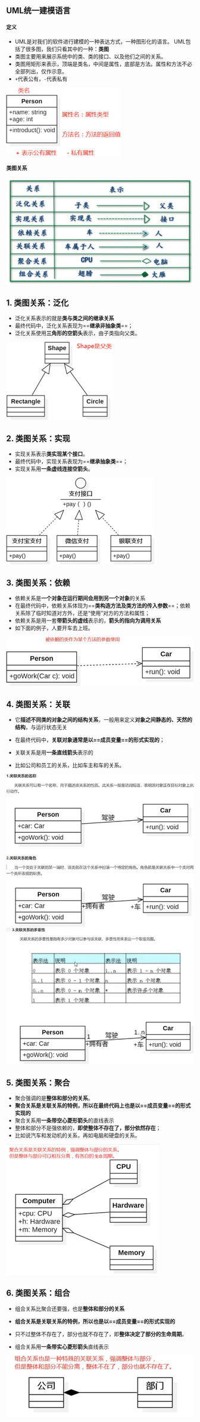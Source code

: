  

## UML统一建模语言

#### 定义

- UML是对我们的软件进行建模的一种表达方式，一种图形化的语言。 UML包括了很多图，我们只看其中的一种：**类图**
- 类图主要用来展示系统中的类、类的接口、以及他们之间的关系。
- 类图用矩形来表示，顶端是类名，中间是属性，底部是方法。属性和方法不必全部列出，仅作示意。
- `+`代表公有，`-`代表私有

<img src="source/images/UML/clip_image002.jpg" alt="img" style="zoom: 50%;" />



#### 类图关系

<img src="source/images/UML/image-20240604174247907.png" alt="image-20240604174247907" style="zoom:67%;" />



## 1. 类图关系：泛化

- 泛化关系表示的就是**类与类之间的继承关系**
- 最终代码中，泛化关系表现为==**继承非抽象类**==；
- 泛化关系使用**三角形的空箭头**表示，由子类指向父类。

<img src="source/images/UML/clip_image003.jpg" alt="img" style="zoom:50%;" />



## 2. 类图关系：实现

- 实现关系表示**类实现某个接口**。
- 最终代码中，实现关系表现为==**继承抽象类**==；
- 实现关系用**一条虚线连接空箭头**。

<img src="source/images/UML/clip_image005.jpg" alt="img" style="zoom:50%;" />





## 3. 类图关系：依赖

- 依赖关系是**一个对象在运行期间会用到另一个对象**的关系
- 在最终代码中，依赖关系体现为==**类构造方法及类方法的传入参数**==；依赖关系除了临时知道对方外，还是“使用”对方的方法和属性；
- 依赖关系是用一套**带箭头的虚线**表示的，**箭头的指向为调用关系**
- 如下面的例子，人要开车去上班。

<img src="source/images/UML/clip_image007.jpg" alt="img" style="zoom: 67%;" />



## 4. 类图关系：关联

- 它**描述不同类的对象之间的结构关系**，一般用来定义**对象之间静态的、天然的结构**，与运行状态无关

- 在最终代码中，**关联对象通常是以==成员变量==的形式实现的**；
- 关联关系是用**一条直线箭头**表示的
- 比如公司和员工的关系，比如车主和车的关系。

<img src="source/images/UML/clip_image009.jpg" alt="img" style="zoom: 67%;" />



<img src="source/images/UML/clip_image011.jpg" alt="img" style="zoom: 67%;" />



## 5. 类图关系：聚合

- 聚合强调的是**整体和部分的关系**。
- **聚合关系是关联关系的特例，所以在最终代码上也是以==成员变量==的形式实现的**
- 聚合关系用**一条带空心菱形箭头**的直线表示
- 整体和部分不是强依赖的，**即使整体不存在了，部分依然存在**；
- 比如说汽车和发动机的关系，再如电脑和硬盘的关系。

<img src="source/images/UML/clip_image013.jpg" alt="img" style="zoom: 50%;" />



## 6. 类图关系：组合

- 组合关系比聚合还要强，也是**整体和部分的关系**
- **组合关系是关联关系的特例，所以也是以==成员变量==的形式实现的**
- 只不过整体不存在了，部分也就不存在了，即**整体决定了部分的生命周期**。

- 组合关系用**一条带实心菱形箭头**直线表示

<img src="source/images/UML/image-20240604174346837.png" alt="image-20240604174346837" style="zoom:67%;" />